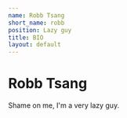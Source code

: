 ```yaml
---
name: Robb Tsang
short_name: robb
position: Lazy guy
title: BIO
layout: default
---
```

# Robb Tsang

Shame on me, I'm a very lazy guy.
